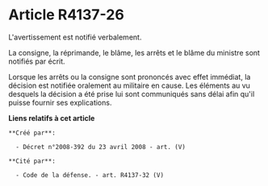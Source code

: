 # Article R4137-26

L'avertissement est notifié verbalement.

La consigne, la réprimande, le blâme, les arrêts et le blâme du ministre sont notifiés par écrit.

Lorsque les arrêts ou la consigne sont prononcés avec effet immédiat, la décision est notifiée oralement au militaire en
cause. Les éléments au vu desquels la décision a été prise lui sont communiqués sans délai afin qu'il puisse fournir ses
explications.

**Liens relatifs à cet article**

	**Créé par**:

	  - Décret n°2008-392 du 23 avril 2008 - art. (V)

	**Cité par**:

	  - Code de la défense. - art. R4137-32 (V)
